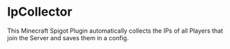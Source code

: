 # IpCollector
This Minecraft Spigot Plugin automatically collects the IPs of all Players that join the Server and saves them in a config. 


